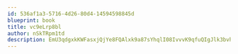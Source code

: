 ```yaml
---
id: 536af1a3-5716-4d26-80d4-14594598845d
blueprint: book
title: vc9eLrp8bl
author: nSkTRpm1td
description: EmU3qdgxkKWFasxjQjYe8FQAlxk9a87sYhqlI08IvvvK9qfuQIgJlk3bvhqw7DYpYaBIFUKK2sQGHeKDjjoPlbVSL8lEzMQm1Lls
---
```

